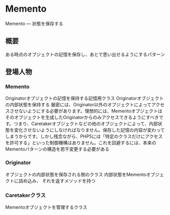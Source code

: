 # Memento

Memento ― 状態を保存する

## 概要

ある時点のオブジェクトの記憶を保存し、あとで思い出せるようにするパターン

## 登場人物

### Memento

Originatorオブジェクトの記憶を保持する記憶用クラス
Originatorオブジェクトの内部状態を保持する
厳密には、Originator以外のオブジェクトによってアクセスさせないようにする必要があります。理想的には、Mementoオブジェクトはそのオブジェクトを生成したOriginatorからのみアクセスできるようにすべきです。つまり、Caretakerオブジェクトなどの他のオブジェクトによって、内部状態を変化させないようにしなければなりません。保存した記憶の内容が変わってしまうからです。しかし残念ながら、PHP5には「特定のクラスだけにアクセスを許可する」といった制御機構はありません。これを回避するには、本来のMementoパターンの構造を若干変更する必要がある

### Originator

オブジェクトの内部状態を保存される側のクラス
内部状態をMementoオブジェクトに詰め込み、
それを返すメソッドを持つ

### Caretakerクラス

Mementoオブジェクトを管理するクラス


